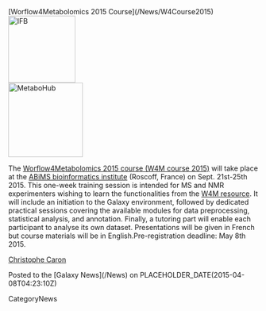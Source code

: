 <div class='newsItemHeader'>[Worflow4Metabolomics 2015 Course](/News/W4Course2015)</div>

<div class='right'>
<a href='http://workflow4metabolomics.org/training/W4Mcourse2015'><img src='/Images/Logos/IFBSmallTransLogo.png' alt='IFB' width="135" /></a><br />
<a href='http://workflow4metabolomics.org/training/W4Mcourse2015'><img src='/Images/Logos/MetaboHubLogo.jpg' alt='MetaboHub' width="150" /></a>
</div>

The [Worflow4Metabolomics 2015 course (W4M course 2015)](http://workflow4metabolomics.org/training/W4Mcourse2015) will take place at the [ABiMS bioinformatics institute](http://abims.sb-roscoff.fr/) (Roscoff, France) on Sept. 21st-25th 2015. This one-week training session is intended for MS and NMR experimenters wishing to learn the functionalities from the [W4M resource](http://workflow4metabolomics.org/). It will include an initiation to the Galaxy environment, followed by dedicated practical sessions covering the available modules for data preprocessing, statistical analysis, and annotation. Finally, a tutoring part will enable each participant to analyse its own dataset. Presentations will be given in French but course materials will be in English.Pre-registration deadline: May 8th 2015.

[Christophe Caron](https://fr.linkedin.com/pub/christophe-caron/48/a88/8)

<div class='newsItemFooter'>Posted to the [Galaxy News](/News) on PLACEHOLDER_DATE(2015-04-08T04:23:10Z)</div>

CategoryNews
